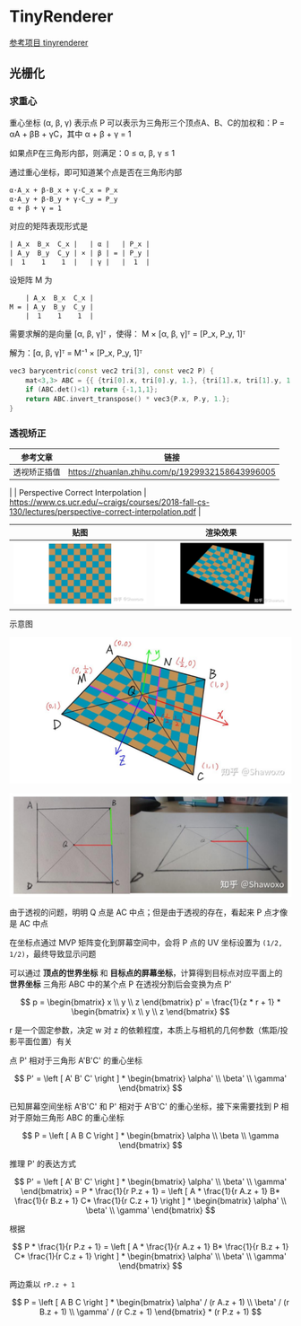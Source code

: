# TinyRenderer

[参考项目 tinyrenderer](https://github.com/ssloy/tinyrenderer)

## 光栅化

### 求重心

重心坐标 (α, β, γ) 表示点 P 可以表示为三角形三个顶点A、B、C的加权和：P = αA + βB + γC，其中 α + β + γ = 1

如果点P在三角形内部，则满足：0 ≤ α, β, γ ≤ 1

通过重心坐标，即可知道某个点是否在三角形内部

```
α·A_x + β·B_x + γ·C_x = P_x
α·A_y + β·B_y + γ·C_y = P_y
α + β + γ = 1
```

对应的矩阵表现形式是 

```
| A_x  B_x  C_x |   | α |   | P_x |
| A_y  B_y  C_y | × | β | = | P_y |
|  1    1    1  |   | γ |   |  1  |
```

设矩阵 M 为

```
    | A_x  B_x  C_x |
M = | A_y  B_y  C_y |
    |  1    1    1  |
```

需要求解的是向量 [α, β, γ]ᵀ ，使得： M × [α, β, γ]ᵀ = [P_x, P_y, 1]ᵀ

解为：[α, β, γ]ᵀ = M⁻¹ × [P_x, P_y, 1]ᵀ

```cpp
vec3 barycentric(const vec2 tri[3], const vec2 P) {
    mat<3,3> ABC = {{ {tri[0].x, tri[0].y, 1.}, {tri[1].x, tri[1].y, 1.}, {tri[2].x, tri[2].y, 1.} }};
    if (ABC.det()<1) return {-1,1,1}; 
    return ABC.invert_transpose() * vec3{P.x, P.y, 1.};
}
```

### 透视矫正

| 参考文章 | 链接 |
| --- | --- |
| 透视矫正插值 | https://zhuanlan.zhihu.com/p/1929932158643996005
 |
| Perspective Correct Interpolation | https://www.cs.ucr.edu/~craigs/courses/2018-fall-cs-130/lectures/perspective-correct-interpolation.pdf |

| 贴图 | 渲染效果 |
| --- | --- |
| ![](Image/001.jpg) | ![](Image/002.jpg) |

示意图

![](Image/003.jpg)

![](Image/004.jpg)

由于透视的问题，明明 Q 点是 AC 中点；但是由于透视的存在，看起来 P 点才像是 AC 中点

在坐标点通过 MVP 矩阵变化到屏幕空间中，会将 P 点的 UV 坐标设置为 `(1/2, 1/2)`，最终导致显示问题

可以通过 **顶点的世界坐标** 和 **目标点的屏幕坐标**，计算得到目标点对应平面上的 **世界坐标**
三角形 ABC 中的某个点 P 在透视分割后会变换为点 P'

$$
p = \begin{bmatrix}
x \\
y \\
z
\end{bmatrix} p' = \frac{1}{z * r + 1} * \begin{bmatrix}
x \\
y \\
z
\end{bmatrix}
$$

r 是一个固定参数，决定 w 对 z 的依赖程度，本质上与相机的几何参数（焦距/投影平面位置）有关

点 P' 相对于三角形 A'B'C' 的重心坐标

$$
P' = \left [ A' B' C' \right ]  * \begin{bmatrix}
\alpha' \\
\beta' \\
\gamma'
\end{bmatrix}
$$

已知屏幕空间坐标 A'B'C' 和 P' 相对于 A'B'C' 的重心坐标，接下来需要找到 P 相对于原始三角形 ABC 的重心坐标

$$
P = \left [ A B C \right ]  * \begin{bmatrix}
\alpha \\
\beta \\
\gamma
\end{bmatrix}
$$

推理 P' 的表达方式

$$
P' = \left [ A' B' C' \right ]  * \begin{bmatrix}
\alpha' \\
\beta' \\
\gamma'
\end{bmatrix} = P * \frac{1}{r P.z + 1} = \left [ A * \frac{1}{r A.z + 1} B* \frac{1}{r B.z + 1} C* \frac{1}{r C.z + 1} \right ]  * \begin{bmatrix}
\alpha' \\
\beta' \\
\gamma'
\end{bmatrix}
$$

根据

$$
P * \frac{1}{r P.z + 1} = \left [ A * \frac{1}{r A.z + 1} B* \frac{1}{r B.z + 1} C* \frac{1}{r C.z + 1} \right ]  * \begin{bmatrix}
\alpha' \\
\beta' \\
\gamma'
\end{bmatrix}
$$

两边乘以 `rP.z + 1` 

$$
P = \left [ A B C \right ] * \begin{bmatrix}
\alpha' / (r A.z + 1) \\
\beta'  / (r B.z + 1) \\
\gamma' / (r C.z + 1)
\end{bmatrix} * (r P.z + 1)
$$


